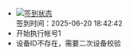 - [![签到状态](https://github.com/womade/Cloud189-Actions/actions/workflows/main.yml/badge.svg?branch=main)](https://github.com/womade/Cloud189-Actions/actions/workflows/main.yml) <br> 签到时间：2025-06-20 18:42:42
- 开始执行帐号1
- 设备ID不存在，需要二次设备校验
